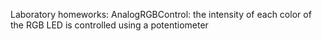 Laboratory homeworks:
AnalogRGBControl: the intensity of each color of the RGB LED is controlled using a potentiometer
